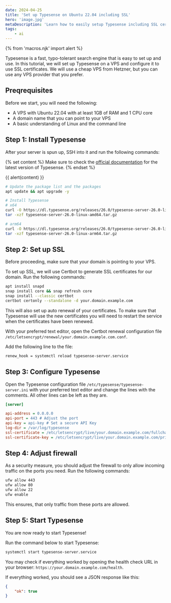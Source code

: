 ```yaml
---
date: 2024-04-25
title: 'Set up Typesense on Ubuntu 22.04 including SSL'
hero: 'image.jpg'
metaDescription: 'Learn how to easily setup Typesense including SSL certificates on a cheap VPS'
tags:
    - ai
---
```


{% from 'macros.njk' import alert %}

Typesense is a fast, typo-tolerant search engine that is easy to set up and use. In this tutorial, we will set up Typesense on a VPS and configure it to use SSL certificates. We will use a cheap VPS from Hetzner, but you can use any VPS provider that you prefer.

## Preqrequisites

Before we start, you will need the following:

-   A VPS with Ubuntu 22.04 with at least 1GB of RAM and 1 CPU core
-   A domain name that you can point to your VPS
-   A basic understanding of Linux and the command line

## Step 1: Install Typesense

After your server is spun up, SSH into it and run the following commands:

{% set content %}
Make sure to check the [official documentation](https://typesense.org/docs/guide/install-typesense.html#linux-binary) for the latest version of Typesense.
{% endset %}

{{ alert(content) }}

```bash
# Update the package list and the packages
apt update && apt upgrade -y

# Install Typesense
# x64
curl -O https://dl.typesense.org/releases/26.0/typesense-server-26.0-linux-amd64.tar.gz
tar -xzf typesense-server-26.0-linux-amd64.tar.gz

# arm64
curl -O https://dl.typesense.org/releases/26.0/typesense-server-26.0-linux-arm64.tar.gz
tar -xzf typesense-server-26.0-linux-arm64.tar.gz
```

## Step 2: Set up SSL

Before proceeding, make sure that your domain is pointing to your VPS.

To set up SSL, we will use Certbot to generate SSL certificates for our domain. Run the following commands:

```bash
apt install snapd
snap install core && snap refresh core
snap install --classic certbot
certbot certonly --standalone -d your.domain.example.com
```

This will also set up auto renewal of your certificates. To make sure that Typesense will use the new certificates you will need to restart the service when the certificates have been renewed.

With your preferred text editor, open the Certbot renewal configuration file `/etc/letsencrypt/renewal/your.domain.example.com.conf`.

Add the following line to the file:

```bash
renew_hook = systemctl reload typesense-server.service
```

## Step 3: Configure Typesense

Open the Typesense configuration file `/etc/typesense/typesense-server.ini` with your preferred text editor and change the lines with the comments. All other lines can be left as they are.

```ini
[server]

api-address = 0.0.0.0
api-port = 443 # Adjust the port
api-key = api-key # Set a secure API Key
log-dir = /var/log/typesense
ssl-certificate = /etc/letsencrypt/live/your.domain.example.com/fullchain.pem # Path to the SSL certificate
ssl-certificate-key = /etc/letsencrypt/live/your.domain.example.com/privkey.pem # Path to the SSL certificate key
```

## Step 4: Adjust firewall

As a security measure, you should adjust the firewall to only allow incoming traffic on the ports you need. Run the following commands:

```bash
ufw allow 443
ufw allow 80
ufw allow 22
ufw enable
```

This ensures, that only traffic from these ports are allowed.

## Step 5: Start Typesense

You are now ready to start Typesense!

Run the command below to start Typesense:

```bash
systemctl start typesense-server.service
```

You may check if everything worked by opening the health check URL in your browser: `https://your.domain.example.com/health`.

If everything worked, you should see a JSON response like this:

```json
{
	"ok": true
}
```
